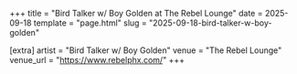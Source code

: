 +++
title = "Bird Talker w/ Boy Golden at The Rebel Lounge"
date = 2025-09-18
template = "page.html"
slug = "2025-09-18-bird-talker-w-boy-golden"

[extra]
artist = "Bird Talker w/ Boy Golden"
venue = "The Rebel Lounge"
venue_url = "https://www.rebelphx.com/"
+++
